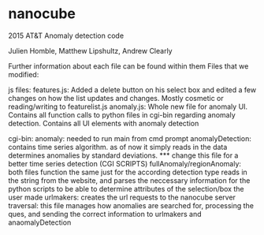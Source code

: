 # nanocube

2015 AT&T Anomaly detection code

Julien Homble, Matthew Lipshultz, Andrew Clearly

Further information about each file can be found within them
Files that we modified:

js files:
  features.js:
    Added a delete button on his select box and edited a few changes on how the list updates and changes. 
    Mostly cosmetic or reading/writing to featurelist.js
  anomaly.js:
    Whole new file for anomaly UI. 
    Contains all function calls to python files in cgi-bin regarding anomaly detection.
    Contains all UI elements with anomaly detection

cgi-bin:
  anomaly:
    needed to run main from cmd prompt
  anomalyDetection:
    contains time series algorithm. 
    as of now it simply reads in the data determines anomalies by standard deviations.
    *** change this file for a better time series detection
  (CGI SCRIPTS) fullAnomaly/regionAnomaly:
    both files function the same just for the according detection type
    reads in the string from the website, and parses the neccessary information for the python scripts to
      be able to determine attributes of the selection/box the user made
  urlmakers:
    creates the url requests to the nanocube server
  traversal:
    this file manages how anomalies are searched for, processing the ques, and sending the correct
      information to urlmakers and anaomalyDetection
